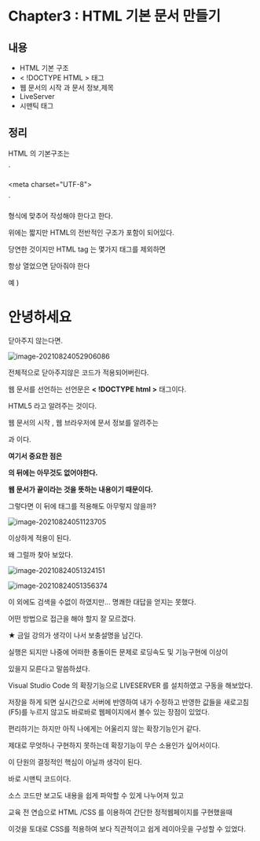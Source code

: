 # Chapter3 : HTML 기본 문서 만들기



## 내용

- HTML 기본 구조
- < !DOCTYPE HTML > 태그
- 웹 문서의 시작 과 문서 정보,제목
- LiveServer
- 시맨틱 태그

## 정리



HTML 의 기본구조는

`<!DOCTYPE html>

<html lang="ko">

<head>

<meta charset="UTF-8">

<title></title>

</head>

<body>

</body>

</html>`

형식에 맞추어 작성해야 한다고 한다.

위에는 짧지만 HTML의 전반적인 구조가 포함이 되어있다.



당연한 것이지만 HTML  tag 는 몇가지 태그를 제외하면

항상 열었으면 닫아줘야 한다

예 ) <h1> 안녕하세요</h1>

닫아주지 않는다면.

![image-20210824052906086](C:\Users\yl\AppData\Roaming\Typora\typora-user-images\image-20210824052906086.png)

전체적으로 닫아주지않은 코드가 적용되어버린다.



웹 문서를 선언하는 선언문은 **< !DOCTYPE html >**  태그이다.

HTML5 라고 알려주는 것이다.



웹 문서의 시작 , 웹 브라우저에 문서 정보를 알려주는 

<html> 과 <head> 이다.  

**여기서 중요한 점은** 

**</html>  의 뒤에는 아무것도 없어야한다.**

**웹 문서가 끝이라는 것을 뜻하는 내용이기 때문이다.** 

그렇다면 이 뒤에 태그를 적용해도 아무렇지 않을까? 

![image-20210824051123705](C:\Users\yl\AppData\Roaming\Typora\typora-user-images\image-20210824051123705.png)

이상하게 적용이 된다.

왜 그럴까 찾아 보았다. 

![image-20210824051324151](C:\Users\yl\AppData\Roaming\Typora\typora-user-images\image-20210824051324151.png)

![image-20210824051356374](C:\Users\yl\AppData\Roaming\Typora\typora-user-images\image-20210824051356374.png)

이 외에도 검색을 수없이 하였지만... 명쾌한 대답을 얻지는 못했다. 

어떤 방법으로 접근을 해야 할지 잘 모르겠다.



★ 금일 강의가 생각이 나서 보충설명을 남긴다.

 실행은 되지만 나중에 어떠한 충돌이든 문제로 로딩속도 및 기능구현에 이상이

있을지 모른다고 말씀하셨다.



Visual Studio Code 의 확장기능으로 LIVESERVER 를 설치하였고 구동을 해보았다.

저장을 하게 되면 실시간으로 서버에 반영하여 내가 수정하고 반영한 값들을 새로고침(F5)를 누르지 않고도 바로바로 웹페이지에서 볼수 있는 장점이 있었다.

편리하기는 하지만 아직 나에게는 어울리지 않는 확장기능인거 같다.

제대로 무엇하나 구현하지 못하는데 확장기능이 무슨 소용인가 싶어서이다.



이 단원의 결정적인 핵심이 아닐까 생각이 된다.

바로 시맨틱 코드이다.

소스 코드만 보고도 내용을 쉽게 파악할 수 있게 나누어져 있고 

교육 전 연습으로 HTML /CSS 를 이용하여 간단한 정적웹페이지를 구현했을때 

이것을 토대로 CSS를 적용하여 보다 직관적이고 쉽게 레이아웃을 구성할 수 있었다. 







